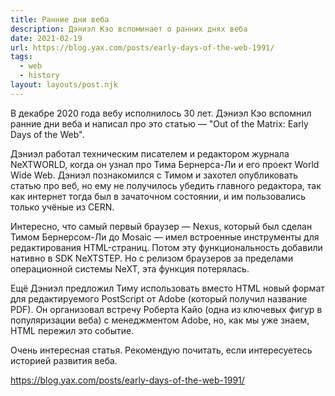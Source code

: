 ```yaml
---
title: Ранние дни веба
description: Дэниэл Кэо вспоминает о ранних днях веба
date: 2021-02-19
url: https://blog.yax.com/posts/early-days-of-the-web-1991/
tags:
  - web
  - history
layout: layouts/post.njk
---
```

В декабре 2020 года вебу исполнилось 30 лет. Дэниэл Кэо вспомнил ранние дни веба и написал про это статью — "Out of the Matrix: Early Days of the Web".

Дэниэл работал техническим писателем и редактором журнала NeXTWORLD, когда он узнал про Тима Бернерса-Ли и его проект World Wide Web. Дэниэл познакомился с Тимом и захотел опубликовать статью про веб, но ему не получилось убедить главного редактора, так как интернет тогда был в зачаточном состоянии, и им пользовались только учёные из CERN.

Интересно, что самый первый браузер — Nexus, который был сделан Тимом Бернерсом-Ли до Mosaic — имел встроенные инструменты для редактирования HTML-страниц. Потом эту функциональность добавили нативно в SDK NeXTSTEP. Но с релизом браузеров за пределами операционной системы NeXT, эта функция потерялась.

Ещё Дэниэл предложил Тиму использовать вместо HTML новый формат для редактируемого PostScript от Adobe (который получил название PDF). Он организовал встречу Роберта Кайо (одна из ключевых фигур в популяризации веба) c менеджментом Adobe, но, как мы уже знаем, HTML пережил это событие.

Очень интересная статья. Рекомендую почитать, если интересуетесь историей развития веба.

https://blog.yax.com/posts/early-days-of-the-web-1991/
